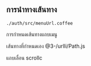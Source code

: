 ## การนำทางเส้นทาง

`./auth/src/menuUrl.coffee`

การกำหนดเส้นทางแถบเมนู

เส้นทางที่กำหนดเอง
@3-/urlli/Path.js

แถบเลื่อน
scrollc